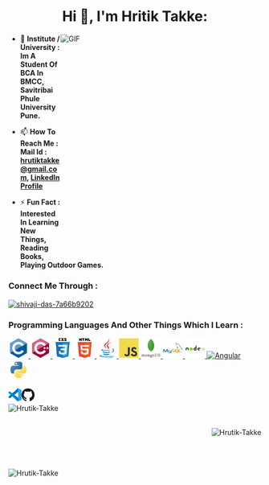  <h1 align="center">Hi 👋, I'm Hritik Takke:</h1>













 <img align = "right" alt = "GIF" src = "https://user-images.githubusercontent.com/82969117/121580705-ac2db780-ca4a-11eb-8190-a90b038a0087.gif" width="400" height="440" />

- 📄 **Institute / University : Im A Student Of BCA In BMCC, Savitribai Phule University Pune.**

- 📫 **How To Reach Me : Mail Id : hrutiktakke@gmail.com, [LinkedIn Profile](https://www.linkedin.com/in/hrutik-takke-b277541a6/)**

- ⚡ **Fun Fact : Interested In Learning New Things, Reading Books, Playing Outdoor Games.**

<h3 align="left">Connect Me Through : </h3>
<p align="left">
<a href="https://www.linkedin.com/in/hrutik-takke-b277541a6/" target="blank"><img align="center" src="https://raw.githubusercontent.com/rahuldkjain/github-profile-readme-generator/master/src/images/icons/Social/linked-in-alt.svg" alt="shivaji-das-7a66b9202" height="30" width="30" /></a>

</p>

<h3 align="left">Programming Languages And Other Things Which I Learn  : </h3>

<p align="left"> <a href="https://www.cprogramming.com/" target="_blank"> <img src="https://raw.githubusercontent.com/devicons/devicon/master/icons/c/c-original.svg" alt="c" width="40" height="40"/> </a> <a href="https://www.w3schools.com/cpp/" target="_blank"> <img src="https://raw.githubusercontent.com/devicons/devicon/master/icons/cplusplus/cplusplus-original.svg" alt="cplusplus" width="40" height="40"/> </a> <a href="https://www.w3schools.com/css/" target="_blank"> <img src="https://raw.githubusercontent.com/devicons/devicon/master/icons/css3/css3-original-wordmark.svg" alt="css3" width="40" height="40"/> </a> <a href="https://www.w3.org/html/" target="_blank"> <img src="https://raw.githubusercontent.com/devicons/devicon/master/icons/html5/html5-original-wordmark.svg" alt="html5" width="40" height="40"/> </a> <a href="https://www.java.com" target="_blank"> <img src="https://raw.githubusercontent.com/devicons/devicon/master/icons/java/java-original.svg" alt="java" width="40" height="40"/> </a> <a href="https://developer.mozilla.org/en-US/docs/Web/JavaScript" target="_blank"> <img src="https://raw.githubusercontent.com/devicons/devicon/master/icons/javascript/javascript-original.svg" alt="javascript" width="40" height="40"/> </a>  <a href="https://www.mongodb.com/" target="_blank"> <img src="https://raw.githubusercontent.com/devicons/devicon/master/icons/mongodb/mongodb-original-wordmark.svg" alt="mongodb" width="40" height="40"/> </a> <a href="https://www.mysql.com/" target="_blank"> <img src="https://raw.githubusercontent.com/devicons/devicon/master/icons/mysql/mysql-original-wordmark.svg" alt="mysql" width="40" height="40"/> </a> <a href="https://nodejs.org" target="_blank"> <img src="https://raw.githubusercontent.com/devicons/devicon/master/icons/nodejs/nodejs-original-wordmark.svg" alt="nodejs" width="40" height="40"/> </a>  </a> <a href="https://angular.io/" target="_blank"> <img src="https://user-images.githubusercontent.com/82969117/126209391-7e7cb58e-b104-4b68-b0cf-b3ef3913e9b7.png" alt="Angular" width="40" height="40"/> </a> </a> <a href="https://www.python.org" target="_blank"> <img src="https://raw.githubusercontent.com/devicons/devicon/master/icons/python/python-original.svg" alt="python" width="40" height="40"/> </a>  </p>
<img align="left" alt="Visual Studio Code" width="26px" src="https://raw.githubusercontent.com/github/explore/80688e429a7d4ef2fca1e82350fe8e3517d3494d/topics/visual-studio-code/visual-studio-code.png" />
<img align="left" alt="GitHub" width="26px" src="https://raw.githubusercontent.com/github/explore/78df643247d429f6cc873026c0622819ad797942/topics/github/github.png" />


<br><p><img align="left" src="https://github-readme-stats.vercel.app/api/top-langs?username=Hrutik-Takke&show_icons=true&locale=en&layout=compact" alt="Hrutik-Takke" /></p><br>
<br><p>&nbsp;<img align="right" src="https://github-readme-stats.vercel.app/api?username=Hrutik-Takke&show_icons=true&locale=en" alt="Hrutik-Takke" /></p><br>
<br><p><img align="center" src="https://github-readme-streak-stats.herokuapp.com/?user=Hrutik-Takke&" alt="Hrutik-Takke" /></p><br>
